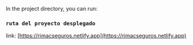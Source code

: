 In the project directory, you can run:

### `ruta del proyecto desplegado`

link: [https://rimacseguros.netlify.app](https://rimacseguros.netlify.app)
